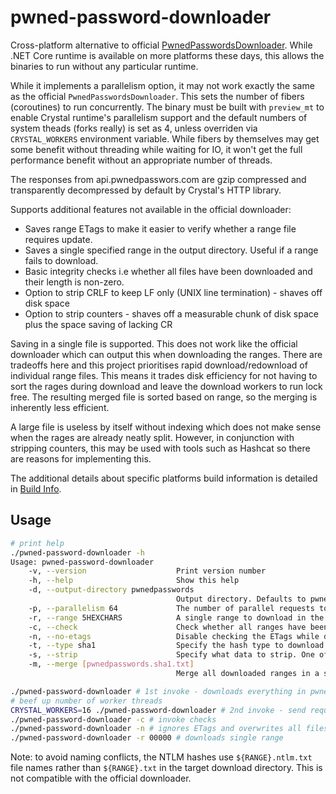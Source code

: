 # pwned-password-downloader

Cross-platform alternative to official [PwnedPasswordsDownloader](https://github.com/HaveIBeenPwned/PwnedPasswordsDownloader). While .NET Core runtime is available on more platforms these days, this allows the binaries to run without any particular runtime.

While it implements a parallelism option, it may not work exactly the same as the official `PwnedPasswordsDownloader`. This sets the number of fibers (coroutines) to run concurrently. The binary must be built with `preview_mt` to enable Crystal runtime's parallelism support and the default numbers of system theads (forks really) is set as 4, unless overriden via `CRYSTAL_WORKERS` environment variable. While fibers by themselves may get some benefit without threading while waiting for IO, it won't get the full performance benefit without an appropriate number of threads.

The responses from api.pwnedpasswors.com are gzip compressed and transparently decompressed by default by Crystal's HTTP library.

Supports additional features not available in the official downloader:

 * Saves range ETags to make it easier to verify whether a range file requires update.
 * Saves a single specified range in the output directory. Useful if a range fails to download.
 * Basic integrity checks i.e whether all files have been downloaded and their length is non-zero.
 * Option to strip CRLF to keep LF only (UNIX line termination) - shaves off disk space
 * Option to strip counters - shaves off a measurable chunk of disk space plus the space saving of lacking CR

Saving in a single file is supported. This does not work like the official downloader which can output this when downloading the ranges. There are tradeoffs here and this project prioritises rapid download/redownload of individual range files. This means it trades disk efficiency for not having to sort the rages during download and leave the download workers to run lock free. The resulting merged file is sorted based on range, so the merging is inherently less efficient.

A large file is useless by itself without indexing which does not make sense when the rages are already neatly split. However, in conjunction with stripping counters, this may be used with tools such as Hashcat so there are reasons for implementing this.

The additional details about specific platforms build information is detailed in [Build Info](docs/BUILD_INFO.md).

## Usage

```bash
# print help
./pwned-password-downloader -h
Usage: pwned-password-downloader
    -v, --version                    Print version number
    -h, --help                       Show this help
    -d, --output-directory pwnedpasswords
                                     Output directory. Defaults to pwnedpasswords
    -p, --parallelism 64             The number of parallel requests to make to Have I Been Pwned to download the hash ranges. Defaults to eight times the number of processors on the machine (64).
    -r, --range 5HEXCHARS            A single range to download in the output directory pwnedpasswords. Useful to recover when some ranges may fail the request.
    -c, --check                      Check whether all ranges have been downloaded and whether their file size is > 0
    -n, --no-etags                   Disable checking the ETags while downloading the ranges. Effectively, downloads everything from scratch. Does not update ETag list/save ETag file.
    -t, --type sha1                  Specify the hash type to download. One of: sha1, ntlm
    -s, --strip                      Specify what data to strip. One of: cr, count. Note: count also strips CR
    -m, --merge [pwnedpasswords.sha1.txt]
                                     Merge all downloaded ranges in a single file. Defaults to pwnedpasswords.TYPE.txt

./pwned-password-downloader # 1st invoke - downloads everything in pwnedpasswords
# beef up number of worker threads
CRYSTAL_WORKERS=16 ./pwned-password-downloader # 2nd invoke - send requests with ETag values and updates changed ranges
./pwned-password-downloader -c # invoke checks
./pwned-password-downloader -n # ignores ETags and overwrites all files if found
./pwned-password-downloader -r 00000 # downloads single range
```

Note: to avoid naming conflicts, the NTLM hashes use `${RANGE}.ntlm.txt` file names rather than `${RANGE}.txt` in the target download directory. This is not compatible with the official downloader.

